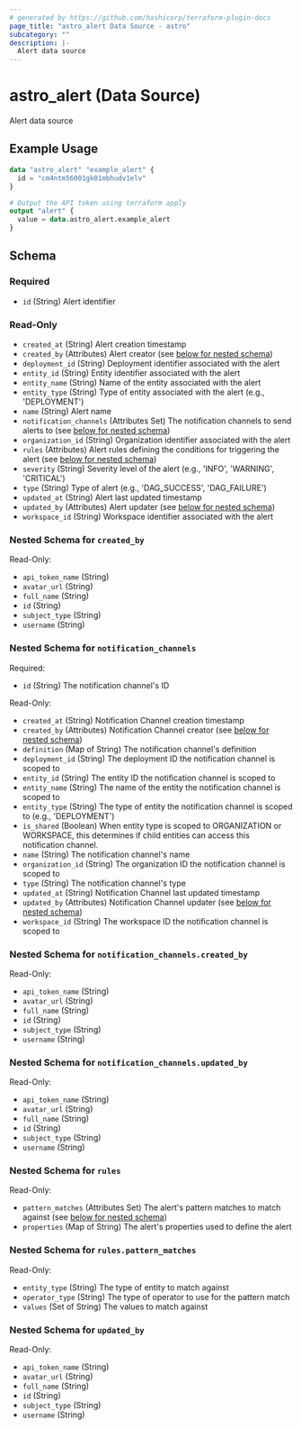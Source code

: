 ```yaml
---
# generated by https://github.com/hashicorp/terraform-plugin-docs
page_title: "astro_alert Data Source - astro"
subcategory: ""
description: |-
  Alert data source
---
```


# astro_alert (Data Source)

Alert data source

## Example Usage

```terraform
data "astro_alert" "example_alert" {
  id = "cm4ntm56001gk01mbhudv1elv"
}

# Output the API token using terraform apply
output "alert" {
  value = data.astro_alert.example_alert
}
```

<!-- schema generated by tfplugindocs -->
## Schema

### Required

- `id` (String) Alert identifier

### Read-Only

- `created_at` (String) Alert creation timestamp
- `created_by` (Attributes) Alert creator (see [below for nested schema](#nestedatt--created_by))
- `deployment_id` (String) Deployment identifier associated with the alert
- `entity_id` (String) Entity identifier associated with the alert
- `entity_name` (String) Name of the entity associated with the alert
- `entity_type` (String) Type of entity associated with the alert (e.g., 'DEPLOYMENT')
- `name` (String) Alert name
- `notification_channels` (Attributes Set) The notification channels to send alerts to (see [below for nested schema](#nestedatt--notification_channels))
- `organization_id` (String) Organization identifier associated with the alert
- `rules` (Attributes) Alert rules defining the conditions for triggering the alert (see [below for nested schema](#nestedatt--rules))
- `severity` (String) Severity level of the alert (e.g., 'INFO', 'WARNING', 'CRITICAL')
- `type` (String) Type of alert (e.g., 'DAG_SUCCESS', 'DAG_FAILURE')
- `updated_at` (String) Alert last updated timestamp
- `updated_by` (Attributes) Alert updater (see [below for nested schema](#nestedatt--updated_by))
- `workspace_id` (String) Workspace identifier associated with the alert

<a id="nestedatt--created_by"></a>
### Nested Schema for `created_by`

Read-Only:

- `api_token_name` (String)
- `avatar_url` (String)
- `full_name` (String)
- `id` (String)
- `subject_type` (String)
- `username` (String)


<a id="nestedatt--notification_channels"></a>
### Nested Schema for `notification_channels`

Required:

- `id` (String) The notification channel's ID

Read-Only:

- `created_at` (String) Notification Channel creation timestamp
- `created_by` (Attributes) Notification Channel creator (see [below for nested schema](#nestedatt--notification_channels--created_by))
- `definition` (Map of String) The notification channel's definition
- `deployment_id` (String) The deployment ID the notification channel is scoped to
- `entity_id` (String) The entity ID the notification channel is scoped to
- `entity_name` (String) The name of the entity the notification channel is scoped to
- `entity_type` (String) The type of entity the notification channel is scoped to (e.g., 'DEPLOYMENT')
- `is_shared` (Boolean) When entity type is scoped to ORGANIZATION or WORKSPACE, this determines if child entities can access this notification channel.
- `name` (String) The notification channel's name
- `organization_id` (String) The organization ID the notification channel is scoped to
- `type` (String) The notification channel's type
- `updated_at` (String) Notification Channel last updated timestamp
- `updated_by` (Attributes) Notification Channel updater (see [below for nested schema](#nestedatt--notification_channels--updated_by))
- `workspace_id` (String) The workspace ID the notification channel is scoped to

<a id="nestedatt--notification_channels--created_by"></a>
### Nested Schema for `notification_channels.created_by`

Read-Only:

- `api_token_name` (String)
- `avatar_url` (String)
- `full_name` (String)
- `id` (String)
- `subject_type` (String)
- `username` (String)


<a id="nestedatt--notification_channels--updated_by"></a>
### Nested Schema for `notification_channels.updated_by`

Read-Only:

- `api_token_name` (String)
- `avatar_url` (String)
- `full_name` (String)
- `id` (String)
- `subject_type` (String)
- `username` (String)



<a id="nestedatt--rules"></a>
### Nested Schema for `rules`

Read-Only:

- `pattern_matches` (Attributes Set) The alert's pattern matches to match against (see [below for nested schema](#nestedatt--rules--pattern_matches))
- `properties` (Map of String) The alert's properties used to define the alert

<a id="nestedatt--rules--pattern_matches"></a>
### Nested Schema for `rules.pattern_matches`

Read-Only:

- `entity_type` (String) The type of entity to match against
- `operator_type` (String) The type of operator to use for the pattern match
- `values` (Set of String) The values to match against



<a id="nestedatt--updated_by"></a>
### Nested Schema for `updated_by`

Read-Only:

- `api_token_name` (String)
- `avatar_url` (String)
- `full_name` (String)
- `id` (String)
- `subject_type` (String)
- `username` (String)
